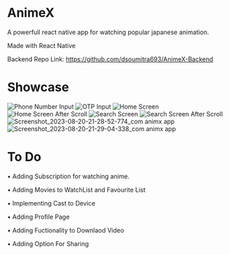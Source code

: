 # AnimeX
A powerfull react native app for watching popular japanese animation.

Made with React Native 

Backend Repo Link: https://github.com/dsoumitra693/AnimeX-Backend

# Showcase
![Phone Number Input](https://github.com/dsoumitra693/AnimeX/assets/73629855/97940297-fc36-41e3-a570-7480338fc96d)   ![OTP Input](https://github.com/dsoumitra693/AnimeX/assets/73629855/a2666e54-803d-4d3d-8379-d1b2c082000c)   ![Home Screen](https://github.com/dsoumitra693/AnimeX/assets/73629855/1d15b67e-96c4-4293-a512-ee73c1815efa)
![Home Screen After Scroll](https://github.com/dsoumitra693/AnimeX/assets/73629855/92aae200-3d40-48c6-b7be-d4e68bf95ace)   ![Search Screen](https://github.com/dsoumitra693/AnimeX/assets/73629855/025dc2b9-e7eb-4968-92df-992ad8552eb0)  ![Search Screen After Scroll](https://github.com/dsoumitra693/AnimeX/assets/73629855/761524a7-d584-4df5-b086-767befafdba2)   ![Screenshot_2023-08-20-21-28-52-774_com animx app](https://github.com/dsoumitra693/AnimeX/assets/73629855/dfbd2866-c936-4ac6-8adb-990d9774ccb5)   ![Screenshot_2023-08-20-21-29-04-338_com animx app](https://github.com/dsoumitra693/AnimeX/assets/73629855/fdba77f9-b503-45c1-8bfb-e9b30b8b26df)







# To Do

• Adding Subscription for watching anime.

• Adding Movies to WatchList and Favourite List

• Implementing Cast to Device

• Adding Profile Page

• Adding Fuctionality to Downlaod Video

• Adding Option For Sharing
